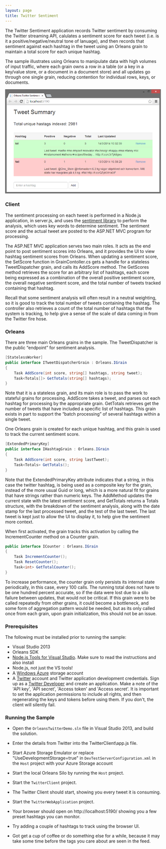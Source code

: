 ```yaml
---
layout: page
title: Twitter Sentiment
---
```



The Twitter Sentiment application records Twitter sentiment by consuming the Twitter streaming API, calulates a sentiment score for each tweet (i.e. is it a positive/negative/neutral tone of lanuage), and then records that sentiment against each hashtag in the tweet using an Orleans grain to maintain a total score for each unique hashtag.

The sample illustrates using Orleans to manipulate data with high volumes of input traffic, where each grain owns a row in a table (or a key in a key/value store, or a document in a document store) and all updates go through one single grain, reducing contention for individual rows, keys, or documents.

![](Twitter-Sentiment.png)

### Client 
The sentiment processing on each tweet is performed in a Node.js application, in server.js, and uses the [sentiment library](https://github.com/thisandagain/sentiment) to perform the analysis, which uses key words to determine sentiment. The sentiment score and the actual tweet are posted to the ASP.NET MVC program for processing.

The ASP.NET MVC application serves two main roles. It acts as the end point to post sentiment scores into Orleans, and it provides the UI to view hashtag sentiment scores from Orleans. When updating a sentiment score, the SetScore function in GrainContoller.cs gets a handle for a stateless TweetDispatcher grain, and calls its AddScore method. The GetScores method retrieves the score for an arbitrary list of hashtags, each score being expressed as a combination of the overall positive sentiment score, the overall negative sentiment score, and the total number of tweets tracked containing that hashtag.

Recall that some sentiment analysis will often result in a neutral weighting, so it is good to track the total number of tweets containing the hashtag. The controller also retrieves a count of the total number of hashtags that the system is tracking, to help give a sense of the scale of data coming in from the Twitter fire hose. 

### Orleans
There are three main Orleans grains in the sample. The TweetDispatcher is the public “endpoint” for sentiment analysis.

``` csharp
[StatelessWorker]
public interface ITweetDispatcherGrain : Orleans.IGrain 
{
    Task AddScore(int score, string[] hashtags, string tweet);
    Task<Totals[]> GetTotals(string[] hashtags); 
}
```

Note that it is a stateless grain, and its main role is to pass the work to stateful grains for processing. AddScore takes a tweet, and parses out each hashtag for processing by the appropriate grain. GetTotals retrieves get the number of tweets that have included a specific list of hashtags. This grain exists in part to support the “batch processing” of several hashtags within a single tweet.

One Orleans grain is created for each unique hashtag, and this grain is used to track the current sentiment score.

``` csharp
[ExtendedPrimaryKey]
public interface IHashtagGrain : Orleans.IGrain 
{
    Task AddScore(int score, string lastTweet);
    Task<Totals> GetTotals();
}
```    


Note that the ExtendedPrimaryKey attribute indicates that a string, in this case the twitter hashtag, is being used as a composite key for the grain, instead of the more usual Guid or long, which is a more natural fit for grains that have strings rather than numeric keys. The AddMethod updates the current state with the latest sentiment score, and GetTotals returns a Totals structure, with the breakdown of the sentiment analysis, along with the date stamp for the last processed tweet, and the test of the last tweet. The last tweet is kept just to allow the UI to display it, to help give the sentiment more context.

When first activated, the grain tracks this activation by calling the IncrementCounter method on a Counter grain.

``` csharp
public interface ICounter : Orleans.IGrain 
{
    Task IncrementCounter();
    Task ResetCounter();
    Task<int> GetTotalCounter(); 
}
```


To increase performance, the counter grain only persists its internal state periodically, in this case, every 100 calls. The running total does not have to be one hundred percent accurate, so if the data were lost due to a silo failure between updates, that would not be critical. If this grain were to be called repeatedly from other grains, it could become a bottleneck, and some form of aggregation pattern would be needed, but as its only called once from each grain, upon grain initialization, this should not be an issue. 

### Prerequisites
The following must be installed prior to running the sample:

* Visual Studio 2013 
* Orleans SDK 
* [Node.js Tools for Visual Studio](https://nodejstools.codeplex.com/). Make sure to read the instructions and also install
* Node.js, not just the VS tools! 
* A [Windows Azure](http://www.windowsazure.com/) storage account 
* A [Twitter](https://twitter.com/) account and Twitter application development credentials. Sign up as a [Twitter Developer](https://dev.twitter.com/) and create an application. Make a note of the 'API key', 'API secret', 'Access token' and 'Access secret'. It is important to set the application permissions to include all rights, and then regenerating the keys and tokens before using them. If you don't, the client will silently fail.

### Running the Sample
* Open the `OrleansTwitterDemo.sln` file in Visual Studio 2013, and build the solution. 
* Enter the details from Twitter into the TwitterClient\app.js file. 

* Start Azure Storage Emulator or replace "UseDevelopmentStorage=true" in `DevTestServerConfiguration.xml` in the `Host` project with your Azure Storage account
* Start the local Orleans Silo by running the `Host` project. 
* Start the `TwitterClient` project. 
* The Twitter Client should start, showing you every tweet it is consuming. 
* Start the `TwitterWebApplication` project.
* Your browser should open on http://localhost:5190/ showing you a few preset hashtags you can monitor. 
* Try adding a couple of hashtags to track using the browser UI. 
* Got get a cup of coffee or do something else for a while, because it may take some time before the tags you care about are seen in the feed.









